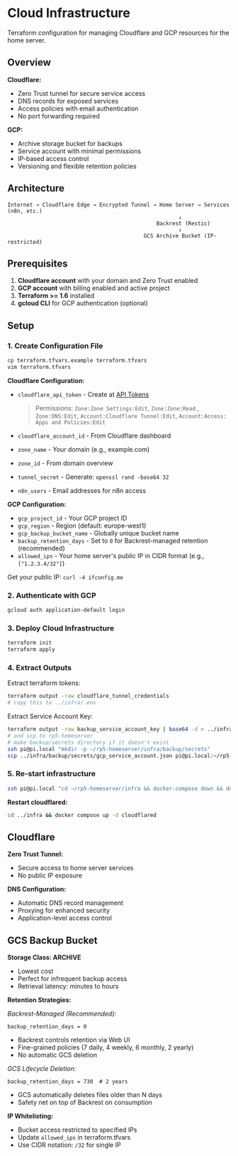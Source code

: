 # Cloud Infrastructure

Terraform configuration for managing Cloudflare and GCP resources for the home server.

## Overview

**Cloudflare:**
- Zero Trust tunnel for secure service access
- DNS records for exposed services  
- Access policies with email authentication
- No port forwarding required

**GCP:**
- Archive storage bucket for backups
- Service account with minimal permissions
- IP-based access control
- Versioning and flexible retention policies

## Architecture

```
Internet → Cloudflare Edge → Encrypted Tunnel → Home Server → Services (n8n, etc.)
                                                      ↓
                                               Backrest (Restic)
                                                      ↓
                                           GCS Archive Bucket (IP-restricted)
```

## Prerequisites

1. **Cloudflare account** with your domain and Zero Trust enabled
2. **GCP account** with billing enabled and active project
3. **Terraform >= 1.6** installed
4. **gcloud CLI** for GCP authentication (optional)

## Setup

### 1. Create Configuration File

```bash
cp terraform.tfvars.example terraform.tfvars
vim terraform.tfvars
```

**Cloudflare Configuration:**
- `cloudflare_api_token` - Create at [API Tokens](https://dash.cloudflare.com/profile/api-tokens)

   > Permissions: `Zone:Zone Settings:Edit`, `Zone:Zone:Read` , `Zone:DNS:Edit`, `Account:Cloudflare Tunnel:Edit`, `Account:Access: Apps and Policies:Edit`

- `cloudflare_account_id` - From Cloudflare dashboard
- `zone_name` - Your domain (e.g., example.com)
- `zone_id` - From domain overview
- `tunnel_secret` - Generate: `openssl rand -base64 32`
- `n8n_users` - Email addresses for n8n access

**GCP Configuration:**
- `gcp_project_id` - Your GCP project ID
- `gcp_region` - Region (default: europe-west1)
- `gcp_backup_bucket_name` - Globally unique bucket name
- `backup_retention_days` - Set to `0` for Backrest-managed retention (recommended)
- `allowed_ips` - Your home server's public IP in CIDR format (e.g., `["1.2.3.4/32"]`)

Get your public IP: `curl -4 ifconfig.me`

### 2. Authenticate with GCP

```bash
gcloud auth application-default login
```

### 3. Deploy Cloud Infrastructure

```bash
terraform init
terraform apply
```

### 4. Extract Outputs

Extract terraform tokens:
```bash
terraform output -raw cloudflare_tunnel_credentials
# copy this to ../infra/.env
```

Extract Service Account Key:
```bash
terraform output -raw backup_service_account_key | base64 -d > ../infra/backup/secrets/gcp_service_account.json
# and scp to rp5-homeserver
# make backup/secrets directory if it doesn't exist
ssh pi@pi.local "mkdir -p ~/rp5-homeserver/infra/backup/secrets"
scp ../infra/backup/secrets/gcp_service_account.json pi@pi.local:~/rp5-homeserver/infra/backup/secrets/gcp_service_account.json
```

### 5. Re-start infrastructure

```bash
ssh pi@pi.local "cd ~/rp5-homeserver/infra && docker-compose down && docker-compose up -d"
```

**Restart cloudflared:**
```bash
cd ../infra && docker compose up -d cloudflared
```
## Cloudflare 

**Zero Trust Tunnel:**
- Secure access to home server services
- No public IP exposure

**DNS Configuration:**
- Automatic DNS record management
- Proxying for enhanced security
- Application-level access control

## GCS Backup Bucket

**Storage Class: ARCHIVE**
- Lowest cost
- Perfect for infrequent backup access
- Retrieval latency: minutes to hours

**Retention Strategies:**

*Backrest-Managed (Recommended):*
```hcl
backup_retention_days = 0
```
- Backrest controls retention via Web UI
- Fine-grained policies (7 daily, 4 weekly, 6 monthly, 2 yearly)
- No automatic GCS deletion

*GCS Lifecycle Deletion:*
```hcl
backup_retention_days = 730  # 2 years
```
- GCS automatically deletes files older than N days
- Safety net on top of Backrest on consumption

**IP Whitelisting:**
- Bucket access restricted to specified IPs
- Update `allowed_ips` in terraform.tfvars
- Use CIDR notation: `/32` for single IP